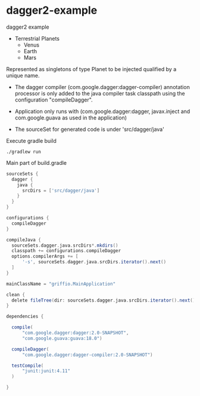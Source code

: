 dagger2-example
===============

dagger2 example

* Terrestrial Planets
  * Venus
  * Earth
  * Mars
  
Represented as singletons of type Planet to be injected qualified by a unique name.

* The dagger compiler (com.google.dagger:dagger-compiler) annotation processor is only added to the java compiler task classpath using the configuration "compileDagger".

* Application only runs with (com.google.dagger:dagger, javax.inject and com.google.guava as used in the application)

* The sourceSet for generated code is under 'src/dagger/java'

Execute gradle build
```
./gradlew run
```


Main part of build.gradle

```groovy
sourceSets {
  dagger {
    java {
      srcDirs = ['src/dagger/java']
    }
  }
}

configurations {
  compileDagger
}

compileJava {
  sourceSets.dagger.java.srcDirs*.mkdirs()
  classpath += configurations.compileDagger
  options.compilerArgs += [
      '-s', sourceSets.dagger.java.srcDirs.iterator().next()
  ]
}

mainClassName = "griffio.MainApplication"

clean {
  delete fileTree(dir: sourceSets.dagger.java.srcDirs.iterator().next())
}

dependencies {

  compile(
      "com.google.dagger:dagger:2.0-SNAPSHOT",
      "com.google.guava:guava:18.0")

  compileDagger(
      "com.google.dagger:dagger-compiler:2.0-SNAPSHOT")

  testCompile(
      "junit:junit:4.11"
  )

}
```
